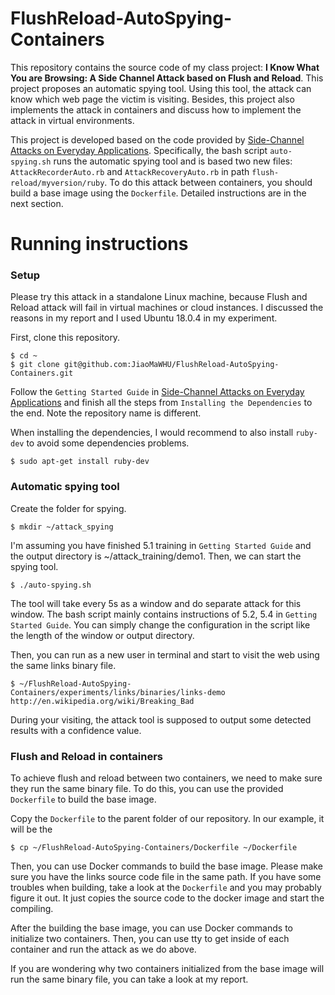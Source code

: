 # FlushReload-AutoSpying-Containers

This repository contains the source code of my class project: **I Know What You are Browsing:
A Side Channel Attack based on Flush and Reload**. This project proposes an automatic spying tool. Using this tool, the attack can know which web page the victim is visiting. Besides, this project also implements the attack in containers and discuss how to implement the attack in virtual environments.

This project is developed based on the code provided by [Side-Channel Attacks on Everyday Applications](https://github.com/defuse/flush-reload-attacks). Specifically, the bash script `auto-spying.sh` runs the automatic spying tool and is based two new files: `AttackRecorderAuto.rb` and `AttackRecoveryAuto.rb` in path `flush-reload/myversion/ruby`. To do this attack between containers, you should build a base image using the `Dockerfile`. Detailed instructions are in the next section.

# Running instructions
### Setup
Please try this attack in a standalone Linux machine, because Flush and Reload attack will fail in virtual machines or cloud instances. I discussed the reasons in my report and I used Ubuntu 18.0.4 in my experiment.

First, clone this repository.
```
$ cd ~
$ git clone git@github.com:JiaoMaWHU/FlushReload-AutoSpying-Containers.git
```
Follow the `Getting Started Guide` in [Side-Channel Attacks on Everyday Applications](https://github.com/defuse/flush-reload-attacks) and finish all the steps from `Installing the Dependencies` to the end. Note the repository name is different. 

When installing the dependencies, I would recommend to also install `ruby-dev` to avoid some dependencies problems.
```
$ sudo apt-get install ruby-dev
```

### Automatic spying tool
Create the folder for spying.
```
$ mkdir ~/attack_spying
```
I'm assuming you have finished 5.1 training in `Getting Started Guide` and the output directory is ~/attack_training/demo1. Then, we can start the spying tool.
```
$ ./auto-spying.sh
```
The tool will take every 5s as a window and do separate attack for this window. The bash script mainly contains instructions of 5.2, 5.4 in `Getting Started Guide`. You can simply change the configuration in the script like the length of the window or output directory.

Then, you can run as a new user in terminal and start to visit the web using the same links binary file.
```
$ ~/FlushReload-AutoSpying-Containers/experiments/links/binaries/links-demo http://en.wikipedia.org/wiki/Breaking_Bad
```
During your visiting, the attack tool is supposed to output some detected results with a confidence value.

### Flush and Reload in containers
To achieve flush and reload between two containers, we need to make sure they run the same binary file. To do this, you can use the provided `Dockerfile` to build the base image.

Copy the `Dockerfile` to the parent folder of our repository. In our example, it will be the 
```
$ cp ~/FlushReload-AutoSpying-Containers/Dockerfile ~/Dockerfile
```
Then, you can use Docker commands to build the base image. Please make sure you have the links source code file in the same path. If you have some troubles when building, take a look at the `Dockerfile` and you may probably figure it out. It just copies the source code to the docker image and start the compiling.

After the building the base image, you can use Docker commands to initialize two containers. Then, you can use tty to get inside of each container and run the attack as we do above.

If you are wondering why two containers initialized from the base image will run the same binary file, you can take a look at my report.